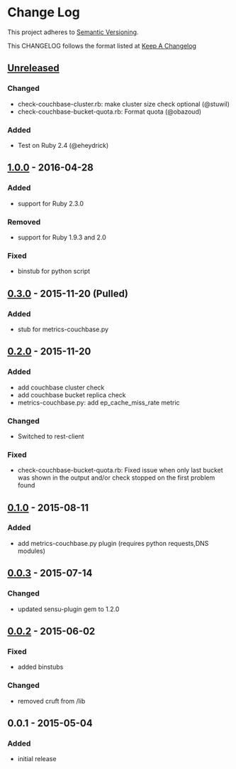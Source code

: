 # Change Log
This project adheres to [Semantic Versioning](http://semver.org/).

This CHANGELOG follows the format listed at [Keep A Changelog](http://keepachangelog.com/)

## [Unreleased]
### Changed
- check-couchbase-cluster.rb: make cluster size check optional (@stuwil)
- check-couchbase-bucket-quota.rb: Format quota (@obazoud)

### Added
- Test on Ruby 2.4 (@eheydrick)

## [1.0.0] - 2016-04-28
### Added
- support for Ruby 2.3.0

### Removed
- support for Ruby 1.9.3 and 2.0

### Fixed
- binstub for python script

## [0.3.0] - 2015-11-20 (Pulled)
### Added
- stub for metrics-couchbase.py

## [0.2.0] - 2015-11-20
### Added
- add couchbase cluster check
- add couchbase bucket replica check
- metrics-couchbase.py: add ep_cache_miss_rate metric

### Changed
- Switched to rest-client

### Fixed
- check-couchbase-bucket-quota.rb: Fixed issue when only last bucket was shown in the output and/or check stopped on
  the first problem found


## [0.1.0] - 2015-08-11
### Added
- add metrics-couchbase.py plugin (requires python requests,DNS modules)

## [0.0.3] - 2015-07-14
### Changed
- updated sensu-plugin gem to 1.2.0

## [0.0.2] - 2015-06-02
### Fixed
- added binstubs

### Changed
- removed cruft from /lib

## 0.0.1 - 2015-05-04
### Added
- initial release

[unreleased]: https://github.com/sensu-plugins/sensu-plugins-couchbase/compare/1.0.0...HEAD
[1.0.0]: https://github.com/sensu-plugins/sensu-plugins-couchbase/compare/0.3.0...1.0.0
[0.3.0]: https://github.com/sensu-plugins/sensu-plugins-couchbase/compare/0.2.0...0.3.0
[0.2.0]: https://github.com/sensu-plugins/sensu-plugins-couchbase/compare/0.1.0...0.2.0
[0.1.0]: https://github.com/sensu-plugins/sensu-plugins-couchbase/compare/0.0.3...0.1.0
[0.0.3]: https://github.com/sensu-plugins/sensu-plugins-couchbase/compare/0.0.2...0.0.3
[0.0.2]: https://github.com/sensu-plugins/sensu-plugins-couchbase/compare/0.0.1...0.0.2
